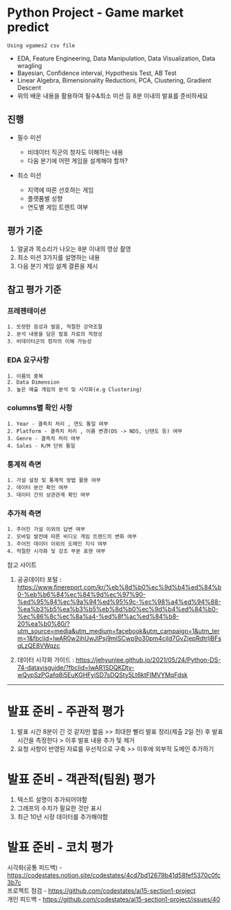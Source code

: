 # Python Project - Game market predict
` Using vgames2 csv file `

- EDA, Feature Engineering, Data Manipulation, Data Visualization, Data wragling
- Bayesian, Confidence interval, Hypothesis Test, AB Test
- Linear Algebra, Bimensionality Reductioni, PCA, Clustering, Gradient Descent
- 위의 배운 내용을 활용하여 필수&최소 미션 등 8분 이내의 발표를 준비하세요


## 진행
- 필수 미션
  - 비데이터 직군의 청자도 이해하는 내용
  - 다음 분기에 어떤 게임을 설계해야 할까?

- 최소 미션
  - 지역에 따른 선호하는 게임
  - 플랫폼별 성향
  - 연도별 게임 트렌트 여부



## 평가 기준
1. 얼굴과 목소리가 나오는 8분 이내의 영상 촬영
2. 최소 미션 3가지를 설명하는 내용
3. 다음 분기 게임 설계 결론을 제시

## 참고 평가 기준
  ### 프레젠테이션
    1. 또렷한 음성과 발음, 적절한 강약조절
    2. 분석 내용을 담은 발표 자료의 적정성
    3. 비데이터군의 청자의 이해 가능성
    
  ### EDA 요구사항
    1. 이름의 중복
    2. Data Dimension
    3. 높은 매출 게임의 분석 및 시각화(e.g Clustering)
    
  ### columns별 확인 사항
    1. Year - 결측치 처리 , 연도 통일 여부
    2. Platform - 결측치 처리 , 이름 변경(DS -> NDS, 닌텐도 등) 여부
    3. Genre - 결측치 처리 여부
    4. Sales - K/M 단위 통일
  
  ### 통계적 측면
    1. 가설 설정 및 통계적 방법 활용 여부
    2. 데이터 분산 확인 여부
    3. 데이터 간의 상관관계 확인 여부
  
  ### 추가적 측면
    1. 주어진 가설 이외의 답변 여부
    2. 모바일 발전에 따른 비디오 게임 트렌드의 변화 여부
    3. 주어진 데이터 이외의 도메인 지식 여부
    4. 적절한 시각화 및 강조 부분 표현 여부

참고 사이트
1. 공공데이터 포털 : https://www.finereport.com/kr/%eb%8d%b0%ec%9d%b4%ed%84%b0-%eb%b6%84%ec%84%9d%ec%97%90-%ed%95%84%ec%9a%94%ed%95%9c-%ec%98%a4%ed%94%88-%ea%b3%b5%ea%b3%b5%eb%8d%b0%ec%9d%b4%ed%84%b0-%ec%86%8c%ec%8a%a4-%ed%8f%ac%ed%84%b8-20%ea%b0%80/?utm_source=media&utm_medium=facebook&utm_campaign=1&utm_term=1&fbclid=IwAR0w2jhUwJIPsj9mlSCwp9o30pm4cjld7GvZjepRdtrljBFsqLzQE8VWqzc

2. 데이터 시각화 가이드 : https://jehyunlee.github.io/2021/05/24/Python-DS-74-datavisguide/?fbclid=IwAR1SDQKDtv-wQypSzPGafq8i5EuKGHFyiSD7sDQSty5Lt6ktFIMVYMqFdsk

---

# 발표 준비 - 주관적 평가
  1. 발표 시간 8분이 긴 것 같지만 짧음 >> 최대한 빨리 발표 정리(제출 2일 전) 후 발표 시간을 측정한다 > 이후 발표 내용 추가 및 제거
  2. 요청 사항이 반영된 자료를 우선적으로 구축 >> 이후에 외부적 도메인 추가하기

# 발표 준비 - 객관적(팀원) 평가
  1. 텍스트 설명이 추가되어야함
  2. 그래프의 수치가 필요한 것만 표시
  3. 최근 10년 시장 데이터를 추가해야함

# 발표 준비 - 코치 평가
시각화(공통 피드백) - https://codestates.notion.site/codestates/4cd7bd12679b41d58fef5370c0fc3b7c <br>
프로젝트 점검 - https://github.com/codestates/ai15-section1-project <br>
개인 피드백 - https://github.com/codestates/ai15-section1-project/issues/40
